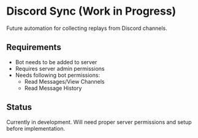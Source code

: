 # Discord Sync (Work in Progress)

Future automation for collecting replays from Discord channels.

## Requirements
- Bot needs to be added to server
- Requires server admin permissions
- Needs following bot permissions:
  - Read Messages/View Channels
  - Read Message History

## Status
Currently in development. Will need proper server permissions and setup before implementation.


